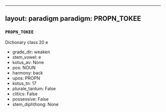 
---
layout: paradigm
paradigm: PROPN_TOKEE
---
### ` PROPN_TOKEE `

Dictionary class 20 e
* grade_dir: weaken
* stem_vowel: e
* kotus_av: None
* pos: NOUN
* harmony: back
* upos: PROPN
* kotus_tn: 17
* plurale_tantum: False
* clitics: False
* possessive: False
* stem_diphthong: None
